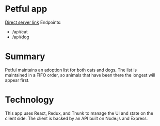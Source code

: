 
# Petful app

[Direct server link](https://petful-server.now.sh)
Endpoints:<br>
* /api/cat
* /api/dog

# Summary

Petful maintains an adoption list for both cats and dogs. The list is maintained in a FIFO order, so animals that have been there the longest will appear first.

# Technology
This app uses React, Redux, and Thunk to manage the UI and state on the client side. The client is backed by an API built on Node.js and Express.
